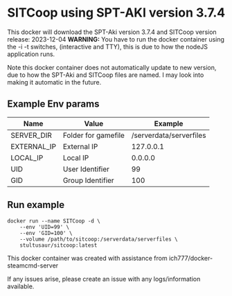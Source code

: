 # SITCoop using SPT-AKI version 3.7.4
This docker will download the SPT-Aki version 3.7.4 and SITCoop version release: 2023-12-04
**WARNING:** You have to run the docker container using the -i -t switches, (interactive and TTY), this is due to how the nodeJS application runs.

Note this docker container does not automatically update to new version, due to how the SPT-Aki and SITCoop files are named. I may look into making it automatic in the future.

## Example Env params
| Name | Value | Example |
| --- | --- | --- |
| SERVER_DIR | Folder for gamefile | /serverdata/serverfiles |
| EXTERNAL_IP | External IP | 127.0.0.1 |
| LOCAL_IP | Local IP | 0.0.0.0 |
| UID | User Identifier | 99 |
| GID | Group Identifier | 100 |

## Run example
```
docker run --name SITCoop -d \
	--env 'UID=99' \
	--env 'GID=100' \
    --volume /path/to/sitcoop:/serverdata/serverfiles \
    stultusaur/sitcoop:latest
```

This docker container was created with assistance from ich777/docker-steamcmd-server

If any issues arise, please create an issue with any logs/information available.